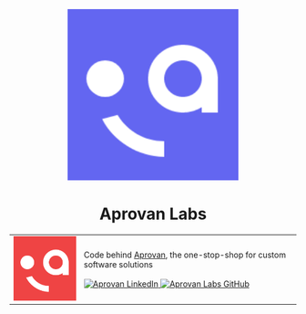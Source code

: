 <p align="center">
    <img width="300" height="300" src="https://raw.githubusercontent.com/AprovanLabs/aprovan.com/main/docs/assets/logo-labs.png" alt="Aprovan Labs">
</p>

<h1 align="center">Aprovan Labs</h1>

<table>
  <tr>
    <td>
        <img width="150" src="https://raw.githubusercontent.com/AprovanLabs/aprovan.com/main/docs/assets/logo-studios.png" alt="Aprovan">
    </td>
    <td>
        Code behind <a href="https://aprovan.com">Aprovan</a>, the one-stop-shop for custom software solutions
        </br>
        </br>
        <a href="https://www.linkedin.com/company/aprovan">
            <img height="20" src="https://img.shields.io/badge/-Aprovan-blue?style=flat-square&logo=Linkedin&logoColor=white&link=https://www.linkedin.com/company/aprovan)" alt="Aprovan LinkedIn">
        </a>
        <a href="https://github.com/AprovanLabs">
            <img height="20" src="https://img.shields.io/badge/-AprovanLabs-e4405f?style=flat-square&logo=GitHub&logoColor=white&link=https://github.com/AprovanLabs/" alt="Aprovan Labs GitHub">
        </a>
        <a href="https://aprovan.com>
            <img height="20" src="https://img.shields.io/badge/-aprovan.com-e34f26?style=flat-square&logo=HTML5&logoColor=white&link=https://aprovan.com/" alt="Aprovan ">
        </a>
    </td>
</table>
